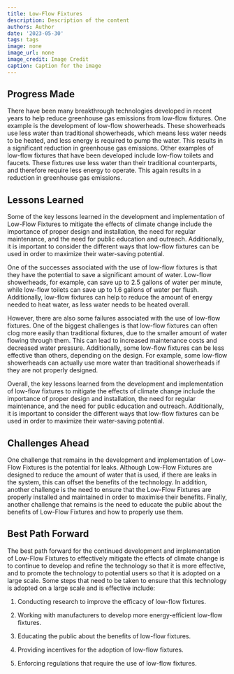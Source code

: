 ```yaml
---
title: Low-Flow Fixtures
description: Description of the content
authors: Author
date: '2023-05-30'
tags: tags
image: none
image_url: none
image_credit: Image Credit
caption: Caption for the image
---
```


## Progress Made

There have been many breakthrough technologies developed in recent years to help reduce greenhouse gas emissions from low-flow fixtures. One example is the development of low-flow showerheads. These showerheads use less water than traditional showerheads, which means less water needs to be heated, and less energy is required to pump the water. This results in a significant reduction in greenhouse gas emissions. Other examples of low-flow fixtures that have been developed include low-flow toilets and faucets. These fixtures use less water than their traditional counterparts, and therefore require less energy to operate. This again results in a reduction in greenhouse gas emissions.

## Lessons Learned

Some of the key lessons learned in the development and implementation of Low-Flow Fixtures to mitigate the effects of climate change include the importance of proper design and installation, the need for regular maintenance, and the need for public education and outreach. Additionally, it is important to consider the different ways that low-flow fixtures can be used in order to maximize their water-saving potential.

One of the successes associated with the use of low-flow fixtures is that they have the potential to save a significant amount of water. Low-flow showerheads, for example, can save up to 2.5 gallons of water per minute, while low-flow toilets can save up to 1.6 gallons of water per flush. Additionally, low-flow fixtures can help to reduce the amount of energy needed to heat water, as less water needs to be heated overall.

However, there are also some failures associated with the use of low-flow fixtures. One of the biggest challenges is that low-flow fixtures can often clog more easily than traditional fixtures, due to the smaller amount of water flowing through them. This can lead to increased maintenance costs and decreased water pressure. Additionally, some low-flow fixtures can be less effective than others, depending on the design. For example, some low-flow showerheads can actually use more water than traditional showerheads if they are not properly designed.

Overall, the key lessons learned from the development and implementation of low-flow fixtures to mitigate the effects of climate change include the importance of proper design and installation, the need for regular maintenance, and the need for public education and outreach. Additionally, it is important to consider the different ways that low-flow fixtures can be used in order to maximize their water-saving potential.

## Challenges Ahead

One challenge that remains in the development and implementation of Low-Flow Fixtures is the potential for leaks. Although Low-Flow Fixtures are designed to reduce the amount of water that is used, if there are leaks in the system, this can offset the benefits of the technology. In addition, another challenge is the need to ensure that the Low-Flow Fixtures are properly installed and maintained in order to maximise their benefits. Finally, another challenge that remains is the need to educate the public about the benefits of Low-Flow Fixtures and how to properly use them.

## Best Path Forward

The best path forward for the continued development and implementation of Low-Flow Fixtures to effectively mitigate the effects of climate change is to continue to develop and refine the technology so that it is more effective, and to promote the technology to potential users so that it is adopted on a large scale. Some steps that need to be taken to ensure that this technology is adopted on a large scale and is effective include:

1. Conducting research to improve the efficacy of low-flow fixtures.

2. Working with manufacturers to develop more energy-efficient low-flow fixtures.

3. Educating the public about the benefits of low-flow fixtures.

4. Providing incentives for the adoption of low-flow fixtures.

5. Enforcing regulations that require the use of low-flow fixtures.
